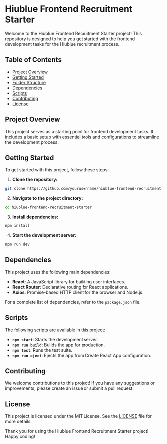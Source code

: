 # Hiublue Frontend Recruitment Starter

Welcome to the Hiublue Frontend Recruitment Starter project! This repository is designed to help you get started with the frontend development tasks for the Hiublue recruitment process.

## Table of Contents

- [Project Overview](#project-overview)
- [Getting Started](#getting-started)
- [Folder Structure](#folder-structure)
- [Dependencies](#dependencies)
- [Scripts](#scripts)
- [Contributing](#contributing)
- [License](#license)

## Project Overview

This project serves as a starting point for frontend development tasks. It includes a basic setup with essential tools and configurations to streamline the development process.

## Getting Started

To get started with this project, follow these steps:

1. **Clone the repository:**
  ```sh
  git clone https://github.com/yourusername/hiublue-frontend-recruitment-starter.git
  ```
2. **Navigate to the project directory:**
  ```sh
  cd hiublue-frontend-recruitment-starter
  ```
3. **Install dependencies:**
  ```sh
  npm install
  ```
4. **Start the development server:**
  ```sh
  npm run dev
  ```

## Dependencies

This project uses the following main dependencies:

- **React**: A JavaScript library for building user interfaces.
- **React Router**: Declarative routing for React applications.
- **Axios**: Promise-based HTTP client for the browser and Node.js.

For a complete list of dependencies, refer to the `package.json` file.

## Scripts

The following scripts are available in this project:

- **`npm start`**: Starts the development server.
- **`npm run build`**: Builds the app for production.
- **`npm test`**: Runs the test suite.
- **`npm run eject`**: Ejects the app from Create React App configuration.

## Contributing

We welcome contributions to this project! If you have any suggestions or improvements, please create an issue or submit a pull request.

## License

This project is licensed under the MIT License. See the [LICENSE](LICENSE) file for more details.

Thank you for using the Hiublue Frontend Recruitment Starter project! Happy coding!
